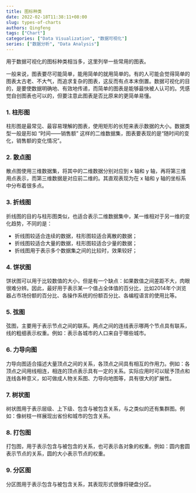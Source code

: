 ```yaml
---
title: 图标种类
date: 2022-02-18T11:38:11+08:00
slug: types-of-charts
authors: Qingfeng
tags: ["Chart"]
categories: ["Data Visualization", "数据可视化"]
series: ["数据分析", "Data Analysis"]
---
```


用于数据可视化的图标种类相当多，这里列举一些常用的图表。

一般来说，图表要尽可能简单，能用简单的就用简单的。有的人可能会觉得简单的图表太古老、不大气，而追求复杂的图表，这反而有点本末倒置。数据可视化的目的，是要使数据明确地、有效地传递，而简单的图表是能够最快被人认可的。凭感觉自创图表也可以的，但要注意此图表是否比原来的更简单易懂。

### 1. 柱形图

柱形图是最常见、最容易理解的图表，使用矩形的长短来表示数据的大小。数据类型一般是形如 “时间——销售额” 这样的二维数据集，图表要表现的是“随时间的变化，销售额的变化情况”。

### 2. 散点图

散点图使用三维数据集，将其中的二维数据分别对应到 x 轴和 y 轴，再将第三维用点表示，而第三维数据是对应前二维的。其直观表现为在 x 轴和 y 轴的坐标系中分布着很多点。

### 3. 折线图

折线图的目的与柱形图类似，也适合表示二维数据集中，某一维相对于另一维的变化趋势，不同的是：
- 折线图较适合连续的数据，柱形图较适合离散的数据；
- 折线图较适合大量的数据，柱形图较适合少量的数据；
- 折线图用于表示多个数据集之间的比较时，效果较好；

### 4. 饼状图

饼状图可以用于比较数值的大小，但是有一个缺点：如果数值之间差距不大，肉眼很难分辨。因此，最好用于表示某一个值占全体值的百分比，比如2014年个浏览器占市场份额的百分比、各操作系统的份额百分比、各编程语言的使用比等。

### 5. 弦图

弦图，主要用于表示节点之间的联系。两点之间的连线表示哪两个节点具有联系，线的粗细表示权重。例如：表示各城市的人口来自于哪些城市。

### 6. 力导向图

力导向图适合描述大量顶点之间的关系，各顶点之间具有相互的作用力。例如：各顶点之间用线相连，相连的顶点表示具有一定的关系。实际应用时可以赋予顶点和连线各种意义，如可做成人物关系图、力导向地图等，具有很大的扩展性。

### 7. 树状图

树状图用于表示层级、上下级、包含与被包含关系，与之类似的还有集群图。例如：像树枝一样展现出省份和城市的包含关系。

### 8. 打包图

打包图，用于表示包含与被包含的关系，也可表示各对象的权重。例如：圆内套圆表示节点的关系，圆的大小表示节点的权重。

### 9. 分区图

分区图用于表示包含与被包含关系，其表现形式很像将硬盘分区。

